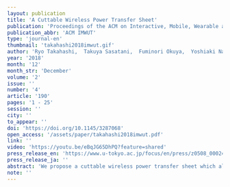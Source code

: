 ```yaml
---
layout: publication
title: 'A Cuttable Wireless Power Transfer Sheet'
publication: 'Proceedings of the ACM on Interactive, Mobile, Wearable and Ubiquitous Technologies'
publication_abbr: 'ACM IMWUT'
type: 'journal-en'
thumbnail: 'takahashi2018imwut.gif'
author: 'Ryo Takahashi,  Takuya Sasatani,  Fuminori Okuya,  Yoshiaki Narusue,  and Yoshihiro Kawahara'
year: '2018'
month: '12'
month_str: 'December'
volume: '2'
issue: ''
number: '4'
article: '190'
pages: '1 - 25'
session: ''
city: ''
to_appear: ''
doi: 'https://doi.org/10.1145/3287068'
open_access: '/assets/paper/takahashi2018imwut.pdf'
link: ''
video: 'https://youtu.be/eBqJG65DhPQ?feature=shared'
press_release_en: 'https://www.u-tokyo.ac.jp/focus/en/press/z0508_00024.html'
press_release_ja: ''
abstract: 'We propose a cuttable wireless power transfer sheet which allows users to modify its size and shape. This intuitive manipulation allows users to easily add wireless power transmission capabilities to everyday objects. The properties of the sheet such as thinness, flexibility, and lightness make our sheet highly compatible with various configurations. We contribute a set of technical principles for the design of circuitry, which integrates H-tree wiring and time division power supply techniques. H-tree wiring allows the sheet to remain functional even when cut from the outside of the sheet, whereas time division power supply avoids the reduction in power transfer efficiency caused by the magnetic interference between adjacent transmitter coils. Through the evaluations, we found that our time division power supply scheme mitigates the degradation of power transfer efficiency and successfully improves the average efficiency. Furthermore, we present four applications which integrates our sheet into daily objects: wireless charging furniture, bag, jacket, and craft; these applications confirmed the feasibility of our prototype.'
note: ''
---
```

